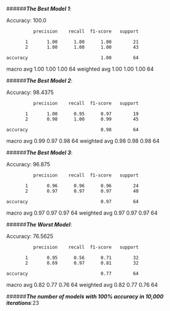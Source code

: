 
######**_The Best Model 1_**: 

Accuracy: 100.0

              precision    recall  f1-score   support

           1       1.00      1.00      1.00        21
           2       1.00      1.00      1.00        43

    accuracy                           1.00        64
   macro avg       1.00      1.00      1.00        64
weighted avg       1.00      1.00      1.00        64

######**_The Best Model 2_**: 

Accuracy: 98.4375

              precision    recall  f1-score   support

           1       1.00      0.95      0.97        19
           2       0.98      1.00      0.99        45

    accuracy                           0.98        64
   macro avg       0.99      0.97      0.98        64
weighted avg       0.98      0.98      0.98        64

######**_The Best Model 3_**: 

Accuracy: 96.875

              precision    recall  f1-score   support

           1       0.96      0.96      0.96        24
           2       0.97      0.97      0.97        40

    accuracy                           0.97        64
   macro avg       0.97      0.97      0.97        64
weighted avg       0.97      0.97      0.97        64

######**_The Worst Model_**: 

Accuracy: 76.5625

              precision    recall  f1-score   support

           1       0.95      0.56      0.71        32
           2       0.69      0.97      0.81        32

    accuracy                           0.77        64
   macro avg       0.82      0.77      0.76        64
weighted avg       0.82      0.77      0.76        64


######**_The number of models with 100% accuracy in 10,000 iterations_**:23